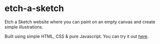 # etch-a-sketch
Etch a Sketch website where you can paint on an empty canvas and create simple illustrations.

Built using simple HTML, CSS & pure Javascript. You can try it out [here](https://karamissa.github.io/etch-a-sketch/).
